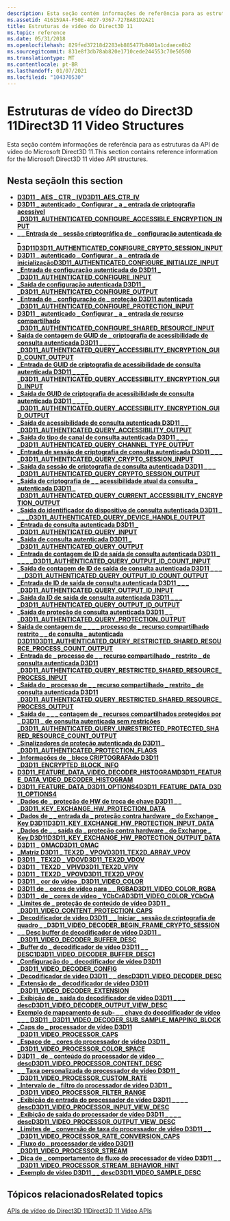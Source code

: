 ```yaml
---
description: Esta seção contém informações de referência para as estruturas da API de vídeo do Microsoft Direct3D 11.
ms.assetid: 416159A4-F50E-4027-9367-727BA81D2A21
title: Estruturas de vídeo do Direct3D 11
ms.topic: reference
ms.date: 05/31/2018
ms.openlocfilehash: 829fed37218d2283eb885477b8401a1cdaece8b2
ms.sourcegitcommit: 831e8f3db78ab820e1710cede244553c70e50500
ms.translationtype: MT
ms.contentlocale: pt-BR
ms.lasthandoff: 01/07/2021
ms.locfileid: "104370530"
---
```

# <a name="direct3d-11-video-structures"></a><span data-ttu-id="4d069-103">Estruturas de vídeo do Direct3D 11</span><span class="sxs-lookup"><span data-stu-id="4d069-103">Direct3D 11 Video Structures</span></span>

<span data-ttu-id="4d069-104">Esta seção contém informações de referência para as estruturas da API de vídeo do Microsoft Direct3D 11.</span><span class="sxs-lookup"><span data-stu-id="4d069-104">This section contains reference information for the Microsoft Direct3D 11 video API structures.</span></span>

## <a name="in-this-section"></a><span data-ttu-id="4d069-105">Nesta seção</span><span class="sxs-lookup"><span data-stu-id="4d069-105">In this section</span></span>

-   [<span data-ttu-id="4d069-106">**D3D11 \_ AES \_ CTR \_ IV**</span><span class="sxs-lookup"><span data-stu-id="4d069-106">**D3D11\_AES\_CTR\_IV**</span></span>](/windows/desktop/api/d3d11/ns-d3d11-d3d11_aes_ctr_iv)
-   [<span data-ttu-id="4d069-107">**D3D11 \_ autenticado \_ Configurar \_ a \_ entrada de criptografia acessível \_**</span><span class="sxs-lookup"><span data-stu-id="4d069-107">**D3D11\_AUTHENTICATED\_CONFIGURE\_ACCESSIBLE\_ENCRYPTION\_INPUT**</span></span>](/windows/desktop/api/d3d11/ns-d3d11-d3d11_authenticated_configure_accessible_encryption_input)
-   [<span data-ttu-id="4d069-108">**\_ \_ Entrada de \_ sessão criptográfica de \_ configuração autenticada do \_ D3D11**</span><span class="sxs-lookup"><span data-stu-id="4d069-108">**D3D11\_AUTHENTICATED\_CONFIGURE\_CRYPTO\_SESSION\_INPUT**</span></span>](/windows/desktop/api/d3d11/ns-d3d11-d3d11_authenticated_configure_crypto_session_input)
-   [<span data-ttu-id="4d069-109">**D3D11 \_ autenticado \_ Configurar \_ a \_ entrada de inicialização**</span><span class="sxs-lookup"><span data-stu-id="4d069-109">**D3D11\_AUTHENTICATED\_CONFIGURE\_INITIALIZE\_INPUT**</span></span>](/windows/desktop/api/d3d11/ns-d3d11-d3d11_authenticated_configure_initialize_input)
-   [<span data-ttu-id="4d069-110">**\_Entrada de configuração autenticada do D3D11 \_ \_**</span><span class="sxs-lookup"><span data-stu-id="4d069-110">**D3D11\_AUTHENTICATED\_CONFIGURE\_INPUT**</span></span>](/windows/desktop/api/d3d11/ns-d3d11-d3d11_authenticated_configure_input)
-   [<span data-ttu-id="4d069-111">**\_Saída de configuração autenticada D3D11 \_ \_**</span><span class="sxs-lookup"><span data-stu-id="4d069-111">**D3D11\_AUTHENTICATED\_CONFIGURE\_OUTPUT**</span></span>](/windows/desktop/api/d3d11/ns-d3d11-d3d11_authenticated_configure_output)
-   [<span data-ttu-id="4d069-112">**\_Entrada de \_ configuração de \_ proteção D3D11 autenticada \_**</span><span class="sxs-lookup"><span data-stu-id="4d069-112">**D3D11\_AUTHENTICATED\_CONFIGURE\_PROTECTION\_INPUT**</span></span>](/windows/desktop/api/d3d11/ns-d3d11-d3d11_authenticated_configure_protection_input)
-   [<span data-ttu-id="4d069-113">**D3D11 \_ autenticado \_ Configurar \_ a \_ entrada de recurso compartilhado \_**</span><span class="sxs-lookup"><span data-stu-id="4d069-113">**D3D11\_AUTHENTICATED\_CONFIGURE\_SHARED\_RESOURCE\_INPUT**</span></span>](/windows/desktop/api/d3d11/ns-d3d11-d3d11_authenticated_configure_shared_resource_input)
-   [<span data-ttu-id="4d069-114">**Saída de contagem de GUID de \_ criptografia de acessibilidade de consulta autenticada D3D11 \_ \_ \_ \_ \_ \_**</span><span class="sxs-lookup"><span data-stu-id="4d069-114">**D3D11\_AUTHENTICATED\_QUERY\_ACCESSIBILITY\_ENCRYPTION\_GUID\_COUNT\_OUTPUT**</span></span>](/windows/desktop/api/d3d11/ns-d3d11-d3d11_authenticated_query_accessibility_encryption_guid_count_output)
-   [<span data-ttu-id="4d069-115">**\_Entrada de GUID de criptografia de acessibilidade de consulta autenticada D3D11 \_ \_ \_ \_ \_**</span><span class="sxs-lookup"><span data-stu-id="4d069-115">**D3D11\_AUTHENTICATED\_QUERY\_ACCESSIBILITY\_ENCRYPTION\_GUID\_INPUT**</span></span>](/windows/desktop/api/d3d11/ns-d3d11-d3d11_authenticated_query_accessibility_encryption_guid_input)
-   [<span data-ttu-id="4d069-116">**\_Saída de GUID de criptografia de acessibilidade de consulta autenticada D3D11 \_ \_ \_ \_ \_**</span><span class="sxs-lookup"><span data-stu-id="4d069-116">**D3D11\_AUTHENTICATED\_QUERY\_ACCESSIBILITY\_ENCRYPTION\_GUID\_OUTPUT**</span></span>](/windows/desktop/api/d3d11/ns-d3d11-d3d11_authenticated_query_accessibility_encryption_guid_output)
-   [<span data-ttu-id="4d069-117">**\_Saída de acessibilidade de consulta autenticada D3D11 \_ \_ \_**</span><span class="sxs-lookup"><span data-stu-id="4d069-117">**D3D11\_AUTHENTICATED\_QUERY\_ACCESSIBILITY\_OUTPUT**</span></span>](/windows/win32/api/d3d11/ns-d3d11-d3d11_authenticated_query_accessibility_output)
-   [<span data-ttu-id="4d069-118">**\_Saída do tipo de canal de consulta autenticada D3D11 \_ \_ \_ \_**</span><span class="sxs-lookup"><span data-stu-id="4d069-118">**D3D11\_AUTHENTICATED\_QUERY\_CHANNEL\_TYPE\_OUTPUT**</span></span>](/windows/desktop/api/d3d11/ns-d3d11-d3d11_authenticated_query_channel_type_output)
-   [<span data-ttu-id="4d069-119">**\_Entrada de sessão de criptografia de consulta autenticada D3D11 \_ \_ \_ \_**</span><span class="sxs-lookup"><span data-stu-id="4d069-119">**D3D11\_AUTHENTICATED\_QUERY\_CRYPTO\_SESSION\_INPUT**</span></span>](/windows/desktop/api/d3d11/ns-d3d11-d3d11_authenticated_query_crypto_session_input)
-   [<span data-ttu-id="4d069-120">**\_Saída da sessão de criptografia de consulta autenticada D3D11 \_ \_ \_ \_**</span><span class="sxs-lookup"><span data-stu-id="4d069-120">**D3D11\_AUTHENTICATED\_QUERY\_CRYPTO\_SESSION\_OUTPUT**</span></span>](/windows/desktop/api/d3d11/ns-d3d11-d3d11_authenticated_query_crypto_session_output)
-   [<span data-ttu-id="4d069-121">**\_Saída de criptografia de \_ \_ acessibilidade atual da consulta \_ autenticada D3D11 \_ \_**</span><span class="sxs-lookup"><span data-stu-id="4d069-121">**D3D11\_AUTHENTICATED\_QUERY\_CURRENT\_ACCESSIBILITY\_ENCRYPTION\_OUTPUT**</span></span>](/windows/desktop/api/d3d11/ns-d3d11-d3d11_authenticated_query_current_accessibility_encryption_output)
-   [<span data-ttu-id="4d069-122">**\_Saída do identificador do dispositivo de consulta autenticada D3D11 \_ \_ \_ \_**</span><span class="sxs-lookup"><span data-stu-id="4d069-122">**D3D11\_AUTHENTICATED\_QUERY\_DEVICE\_HANDLE\_OUTPUT**</span></span>](/windows/desktop/api/d3d11/ns-d3d11-d3d11_authenticated_query_device_handle_output)
-   [<span data-ttu-id="4d069-123">**\_Entrada de consulta autenticada D3D11 \_ \_**</span><span class="sxs-lookup"><span data-stu-id="4d069-123">**D3D11\_AUTHENTICATED\_QUERY\_INPUT**</span></span>](/windows/desktop/api/d3d11/ns-d3d11-d3d11_authenticated_query_input)
-   [<span data-ttu-id="4d069-124">**\_Saída de consulta autenticada D3D11 \_ \_**</span><span class="sxs-lookup"><span data-stu-id="4d069-124">**D3D11\_AUTHENTICATED\_QUERY\_OUTPUT**</span></span>](/windows/desktop/api/d3d11/ns-d3d11-d3d11_authenticated_query_output)
-   [<span data-ttu-id="4d069-125">**\_Entrada de contagem de ID de saída de consulta autenticada D3D11 \_ \_ \_ \_ \_**</span><span class="sxs-lookup"><span data-stu-id="4d069-125">**D3D11\_AUTHENTICATED\_QUERY\_OUTPUT\_ID\_COUNT\_INPUT**</span></span>](/windows/desktop/api/d3d11/ns-d3d11-d3d11_authenticated_query_output_id_count_input)
-   [<span data-ttu-id="4d069-126">**\_Saída de contagem de ID de saída de consulta autenticada D3D11 \_ \_ \_ \_ \_**</span><span class="sxs-lookup"><span data-stu-id="4d069-126">**D3D11\_AUTHENTICATED\_QUERY\_OUTPUT\_ID\_COUNT\_OUTPUT**</span></span>](/windows/desktop/api/d3d11/ns-d3d11-d3d11_authenticated_query_output_id_count_output)
-   [<span data-ttu-id="4d069-127">**\_Entrada de ID de saída de consulta autenticada D3D11 \_ \_ \_ \_**</span><span class="sxs-lookup"><span data-stu-id="4d069-127">**D3D11\_AUTHENTICATED\_QUERY\_OUTPUT\_ID\_INPUT**</span></span>](/windows/desktop/api/d3d11/ns-d3d11-d3d11_authenticated_query_output_id_input)
-   [<span data-ttu-id="4d069-128">**\_Saída da ID de saída de consulta autenticada D3D11 \_ \_ \_ \_**</span><span class="sxs-lookup"><span data-stu-id="4d069-128">**D3D11\_AUTHENTICATED\_QUERY\_OUTPUT\_ID\_OUTPUT**</span></span>](/windows/desktop/api/d3d11/ns-d3d11-d3d11_authenticated_query_output_id_output)
-   [<span data-ttu-id="4d069-129">**\_Saída de proteção de consulta autenticada D3D11 \_ \_ \_**</span><span class="sxs-lookup"><span data-stu-id="4d069-129">**D3D11\_AUTHENTICATED\_QUERY\_PROTECTION\_OUTPUT**</span></span>](/windows/desktop/api/d3d11/ns-d3d11-d3d11_authenticated_query_protection_output)
-   [<span data-ttu-id="4d069-130">**Saída de contagem de \_ \_ \_ \_ processo de \_ recurso compartilhado restrito \_ \_ de consulta \_ autenticada D3D11**</span><span class="sxs-lookup"><span data-stu-id="4d069-130">**D3D11\_AUTHENTICATED\_QUERY\_RESTRICTED\_SHARED\_RESOURCE\_PROCESS\_COUNT\_OUTPUT**</span></span>](/windows/desktop/api/d3d11/ns-d3d11-d3d11_authenticated_query_restricted_shared_resource_process_count_output)
-   [<span data-ttu-id="4d069-131">**\_Entrada de \_ processo de \_ \_ recurso compartilhado \_ restrito \_ de consulta autenticada D3D11 \_**</span><span class="sxs-lookup"><span data-stu-id="4d069-131">**D3D11\_AUTHENTICATED\_QUERY\_RESTRICTED\_SHARED\_RESOURCE\_PROCESS\_INPUT**</span></span>](/windows/desktop/api/d3d11/ns-d3d11-d3d11_authenticated_query_restricted_shared_resource_process_input)
-   [<span data-ttu-id="4d069-132">**\_Saída do \_ processo de \_ \_ recurso compartilhado \_ restrito \_ de consulta autenticada D3D11 \_**</span><span class="sxs-lookup"><span data-stu-id="4d069-132">**D3D11\_AUTHENTICATED\_QUERY\_RESTRICTED\_SHARED\_RESOURCE\_PROCESS\_OUTPUT**</span></span>](/windows/desktop/api/d3d11/ns-d3d11-d3d11_authenticated_query_restricted_shared_resource_process_output)
-   [<span data-ttu-id="4d069-133">**\_Saída de \_ \_ \_ contagem de \_ recursos compartilhados protegidos por \_ D3D11 \_ de consulta autenticada sem restrições \_**</span><span class="sxs-lookup"><span data-stu-id="4d069-133">**D3D11\_AUTHENTICATED\_QUERY\_UNRESTRICTED\_PROTECTED\_SHARED\_RESOURCE\_COUNT\_OUTPUT**</span></span>](/windows/desktop/api/d3d11/ns-d3d11-d3d11_authenticated_query_unrestricted_protected_shared_resource_count_output)
-   [<span data-ttu-id="4d069-134">**\_Sinalizadores de proteção autenticada do D3D11 \_ \_**</span><span class="sxs-lookup"><span data-stu-id="4d069-134">**D3D11\_AUTHENTICATED\_PROTECTION\_FLAGS**</span></span>](/windows/desktop/api/d3d11/ns-d3d11-d3d11_authenticated_protection_flags)
-   [<span data-ttu-id="4d069-135">**\_Informações de \_ bloco CRIPTOGRAFAdo D3D11 \_**</span><span class="sxs-lookup"><span data-stu-id="4d069-135">**D3D11\_ENCRYPTED\_BLOCK\_INFO**</span></span>](/windows/desktop/api/d3d11/ns-d3d11-d3d11_encrypted_block_info)
-   [<span data-ttu-id="4d069-136">**D3D11_FEATURE_DATA_VIDEO_DECODER_HISTOGRAM**</span><span class="sxs-lookup"><span data-stu-id="4d069-136">**D3D11_FEATURE_DATA_VIDEO_DECODER_HISTOGRAM**</span></span>](/windows/desktop/api/d3d11_4/ns-d3d11_4-d3d11_feature_data_video_decoder_histogram)
-   [<span data-ttu-id="4d069-137">**D3D11_FEATURE_DATA_D3D11_OPTIONS4**</span><span class="sxs-lookup"><span data-stu-id="4d069-137">**D3D11_FEATURE_DATA_D3D11_OPTIONS4**</span></span>](/windows/desktop/api/d3d11_4/ns-d3d11_4-d3d11_feature_data_d3d11_options4)
-   [<span data-ttu-id="4d069-138">**\_Dados de \_ proteção de HW de troca de chave D3D11 \_ \_ \_**</span><span class="sxs-lookup"><span data-stu-id="4d069-138">**D3D11\_KEY\_EXCHANGE\_HW\_PROTECTION\_DATA**</span></span>](/windows/desktop/api/d3d11_1/ns-d3d11_1-d3d11_key_exchange_hw_protection_data)
-   [<span data-ttu-id="4d069-139">**\_Dados de \_ \_ entrada da \_ proteção contra hardware \_ do Exchange \_ Key D3D11**</span><span class="sxs-lookup"><span data-stu-id="4d069-139">**D3D11\_KEY\_EXCHANGE\_HW\_PROTECTION\_INPUT\_DATA**</span></span>](/windows/desktop/api/d3d11_1/ns-d3d11_1-d3d11_key_exchange_hw_protection_input_data)
-   [<span data-ttu-id="4d069-140">**\_Dados de \_ \_ saída da \_ proteção contra hardware \_ do Exchange \_ Key D3D11**</span><span class="sxs-lookup"><span data-stu-id="4d069-140">**D3D11\_KEY\_EXCHANGE\_HW\_PROTECTION\_OUTPUT\_DATA**</span></span>](/windows/desktop/api/d3d11_1/ns-d3d11_1-d3d11_key_exchange_hw_protection_output_data)
-   [<span data-ttu-id="4d069-141">**D3D11 \_ OMAC**</span><span class="sxs-lookup"><span data-stu-id="4d069-141">**D3D11\_OMAC**</span></span>](/windows/desktop/api/d3d11/ns-d3d11-d3d11_omac)
-   [<span data-ttu-id="4d069-142">**\_Matriz D3D11 \_ TEX2D \_ VPOV**</span><span class="sxs-lookup"><span data-stu-id="4d069-142">**D3D11\_TEX2D\_ARRAY\_VPOV**</span></span>](/windows/desktop/api/d3d11/ns-d3d11-d3d11_tex2d_array_vpov)
-   [<span data-ttu-id="4d069-143">**D3D11 \_ TEX2D \_ VDOV**</span><span class="sxs-lookup"><span data-stu-id="4d069-143">**D3D11\_TEX2D\_VDOV**</span></span>](/windows/desktop/api/d3d11/ns-d3d11-d3d11_tex2d_vdov)
-   [<span data-ttu-id="4d069-144">**D3D11 \_ TEX2D \_ VPIV**</span><span class="sxs-lookup"><span data-stu-id="4d069-144">**D3D11\_TEX2D\_VPIV**</span></span>](/windows/desktop/api/d3d11/ns-d3d11-d3d11_tex2d_vpiv)
-   [<span data-ttu-id="4d069-145">**D3D11 \_ TEX2D \_ VPOV**</span><span class="sxs-lookup"><span data-stu-id="4d069-145">**D3D11\_TEX2D\_VPOV**</span></span>](/windows/desktop/api/d3d11/ns-d3d11-d3d11_tex2d_vpov)
-   [<span data-ttu-id="4d069-146">**D3D11 \_ cor do vídeo \_**</span><span class="sxs-lookup"><span data-stu-id="4d069-146">**D3D11\_VIDEO\_COLOR**</span></span>](/windows/desktop/api/d3d11/ns-d3d11-d3d11_video_color)
-   [<span data-ttu-id="4d069-147">**D3D11 de \_ cores de vídeo para \_ \_ RGBA**</span><span class="sxs-lookup"><span data-stu-id="4d069-147">**D3D11\_VIDEO\_COLOR\_RGBA**</span></span>](/windows/desktop/api/d3d11/ns-d3d11-d3d11_video_color_rgba)
-   [<span data-ttu-id="4d069-148">**D3D11 \_ de \_ cores de vídeo \_ YCbCrA**</span><span class="sxs-lookup"><span data-stu-id="4d069-148">**D3D11\_VIDEO\_COLOR\_YCbCrA**</span></span>](/windows/desktop/api/d3d11/ns-d3d11-d3d11_video_color_ycbcra)
-   [<span data-ttu-id="4d069-149">**\_Limites de \_ proteção de conteúdo de vídeo D3D11 \_ \_**</span><span class="sxs-lookup"><span data-stu-id="4d069-149">**D3D11\_VIDEO\_CONTENT\_PROTECTION\_CAPS**</span></span>](/windows/desktop/api/d3d11/ns-d3d11-d3d11_video_content_protection_caps)
-   [<span data-ttu-id="4d069-150">**\_Decodificador de vídeo D3D11 \_ \_ Iniciar \_ sessão de criptografia de quadro \_ \_**</span><span class="sxs-lookup"><span data-stu-id="4d069-150">**D3D11\_VIDEO\_DECODER\_BEGIN\_FRAME\_CRYPTO\_SESSION**</span></span>](/windows/desktop/api/d3d11_1/ns-d3d11_1-d3d11_video_decoder_begin_frame_crypto_session)
-   [<span data-ttu-id="4d069-151">**\_ \_ Desc buffer de decodificador de vídeo D3D11 \_ \_**</span><span class="sxs-lookup"><span data-stu-id="4d069-151">**D3D11\_VIDEO\_DECODER\_BUFFER\_DESC**</span></span>](/windows/desktop/api/d3d11/ns-d3d11-d3d11_video_decoder_buffer_desc)
-   [<span data-ttu-id="4d069-152">**\_Buffer do \_ decodificador de vídeo D3D11 \_ \_ DESC1**</span><span class="sxs-lookup"><span data-stu-id="4d069-152">**D3D11\_VIDEO\_DECODER\_BUFFER\_DESC1**</span></span>](/windows/desktop/api/d3d11_1/ns-d3d11_1-d3d11_video_decoder_buffer_desc1)
-   [<span data-ttu-id="4d069-153">**\_Configuração do \_ decodificador de vídeo D3D11 \_**</span><span class="sxs-lookup"><span data-stu-id="4d069-153">**D3D11\_VIDEO\_DECODER\_CONFIG**</span></span>](/windows/desktop/api/d3d11/ns-d3d11-d3d11_video_decoder_config)
-   [<span data-ttu-id="4d069-154">**\_Decodificador de vídeo D3D11 \_ \_ desc**</span><span class="sxs-lookup"><span data-stu-id="4d069-154">**D3D11\_VIDEO\_DECODER\_DESC**</span></span>](/windows/desktop/api/d3d11/ns-d3d11-d3d11_video_decoder_desc)
-   [<span data-ttu-id="4d069-155">**\_Extensão de \_ decodificador de vídeo D3D11 \_**</span><span class="sxs-lookup"><span data-stu-id="4d069-155">**D3D11\_VIDEO\_DECODER\_EXTENSION**</span></span>](/windows/desktop/api/d3d11/ns-d3d11-d3d11_video_decoder_extension)
-   [<span data-ttu-id="4d069-156">**\_Exibição de \_ saída do decodificador de vídeo D3D11 \_ \_ \_ desc**</span><span class="sxs-lookup"><span data-stu-id="4d069-156">**D3D11\_VIDEO\_DECODER\_OUTPUT\_VIEW\_DESC**</span></span>](/windows/desktop/api/d3d11/ns-d3d11-d3d11_video_decoder_output_view_desc)
-   [<span data-ttu-id="4d069-157">**Exemplo de mapeamento de sub- \_ \_ chave do decodificador de vídeo \_ \_ \_ D3D11 \_**</span><span class="sxs-lookup"><span data-stu-id="4d069-157">**D3D11\_VIDEO\_DECODER\_SUB\_SAMPLE\_MAPPING\_BLOCK**</span></span>](/windows/win32/api/d3d11_1/ns-d3d11_1-d3d11_video_decoder_sub_sample_mapping_block)
-   [<span data-ttu-id="4d069-158">**\_Caps do \_ processador de vídeo D3D11 \_**</span><span class="sxs-lookup"><span data-stu-id="4d069-158">**D3D11\_VIDEO\_PROCESSOR\_CAPS**</span></span>](/windows/desktop/api/d3d11/ns-d3d11-d3d11_video_processor_caps)
-   [<span data-ttu-id="4d069-159">**\_Espaço de \_ cores do processador de vídeo D3D11 \_ \_**</span><span class="sxs-lookup"><span data-stu-id="4d069-159">**D3D11\_VIDEO\_PROCESSOR\_COLOR\_SPACE**</span></span>](/windows/desktop/api/d3d11/ns-d3d11-d3d11_video_processor_color_space)
-   [<span data-ttu-id="4d069-160">**D3D11 \_ de \_ conteúdo do processador de vídeo \_ \_ desc**</span><span class="sxs-lookup"><span data-stu-id="4d069-160">**D3D11\_VIDEO\_PROCESSOR\_CONTENT\_DESC**</span></span>](/windows/desktop/api/d3d11/ns-d3d11-d3d11_video_processor_content_desc)
-   [<span data-ttu-id="4d069-161">**\_ \_ Taxa personalizada do processador de vídeo D3D11 \_ \_**</span><span class="sxs-lookup"><span data-stu-id="4d069-161">**D3D11\_VIDEO\_PROCESSOR\_CUSTOM\_RATE**</span></span>](/windows/desktop/api/d3d11/ns-d3d11-d3d11_video_processor_custom_rate)
-   [<span data-ttu-id="4d069-162">**\_Intervalo de \_ filtro do processador de vídeo D3D11 \_ \_**</span><span class="sxs-lookup"><span data-stu-id="4d069-162">**D3D11\_VIDEO\_PROCESSOR\_FILTER\_RANGE**</span></span>](/windows/desktop/api/d3d11/ns-d3d11-d3d11_video_processor_filter_range)
-   [<span data-ttu-id="4d069-163">**\_Exibição de entrada do processador de vídeo D3D11 \_ \_ \_ \_ desc**</span><span class="sxs-lookup"><span data-stu-id="4d069-163">**D3D11\_VIDEO\_PROCESSOR\_INPUT\_VIEW\_DESC**</span></span>](/windows/desktop/api/d3d11/ns-d3d11-d3d11_video_processor_input_view_desc)
-   [<span data-ttu-id="4d069-164">**\_Exibição de saída do processador de vídeo D3D11 \_ \_ \_ \_ desc**</span><span class="sxs-lookup"><span data-stu-id="4d069-164">**D3D11\_VIDEO\_PROCESSOR\_OUTPUT\_VIEW\_DESC**</span></span>](/windows/desktop/api/d3d11/ns-d3d11-d3d11_video_processor_output_view_desc)
-   [<span data-ttu-id="4d069-165">**\_Limites de \_ conversão de taxa do processador de vídeo D3D11 \_ \_ \_**</span><span class="sxs-lookup"><span data-stu-id="4d069-165">**D3D11\_VIDEO\_PROCESSOR\_RATE\_CONVERSION\_CAPS**</span></span>](/windows/desktop/api/d3d11/ns-d3d11-d3d11_video_processor_rate_conversion_caps)
-   [<span data-ttu-id="4d069-166">**\_Fluxo do \_ processador de vídeo D3D11 \_**</span><span class="sxs-lookup"><span data-stu-id="4d069-166">**D3D11\_VIDEO\_PROCESSOR\_STREAM**</span></span>](/windows/desktop/api/d3d11/ns-d3d11-d3d11_video_processor_stream)
-   [<span data-ttu-id="4d069-167">**\_Dica de \_ comportamento de fluxo do processador de vídeo D3D11 \_ \_ \_**</span><span class="sxs-lookup"><span data-stu-id="4d069-167">**D3D11\_VIDEO\_PROCESSOR\_STREAM\_BEHAVIOR\_HINT**</span></span>](/windows/desktop/api/d3d11_1/ns-d3d11_1-d3d11_video_processor_stream_behavior_hint)
-   [<span data-ttu-id="4d069-168">**\_Exemplo de vídeo D3D11 \_ \_ desc**</span><span class="sxs-lookup"><span data-stu-id="4d069-168">**D3D11\_VIDEO\_SAMPLE\_DESC**</span></span>](/windows/desktop/api/d3d11_1/ns-d3d11_1-d3d11_video_sample_desc)

## <a name="related-topics"></a><span data-ttu-id="4d069-169">Tópicos relacionados</span><span class="sxs-lookup"><span data-stu-id="4d069-169">Related topics</span></span>

<dl> <dt>

[<span data-ttu-id="4d069-170">APIs de vídeo do Direct3D 11</span><span class="sxs-lookup"><span data-stu-id="4d069-170">Direct3D 11 Video APIs</span></span>](direct3d-11-video-apis.md)
</dt> </dl>

 

 



